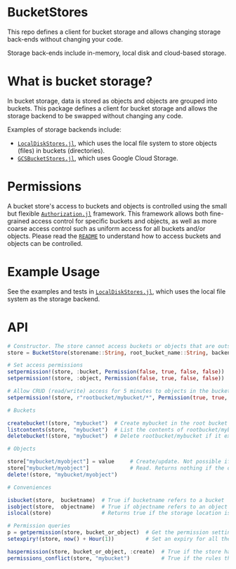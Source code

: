 # BucketStores

This repo defines a client for bucket storage and allows changing storage back-ends without changing your code.

Storage back-ends include in-memory, local disk and cloud-based storage.


# What is bucket storage?

In bucket storage, data is stored as objects and objects are grouped into buckets.
This package defines a client for bucket storage and allows the storage backend to be swapped without changing any code.

Examples of storage backends include:
- [`LocalDiskStores.jl`](), which uses the local file system to store objects (files) in buckets (directories).
- [`GCSBucketStores.jl`](), which uses Google Cloud Storage.


# Permissions


A bucket store's access to buckets and objects is controlled using the small but flexible [`Authorization.jl`]() framework.
This framework allows both fine-grained access control for specific buckets and objects, as well as more coarse access control such as uniform access for all buckets and/or objects. Please read the [`README`]() to understand how to access buckets and objects can be controlled.

# Example Usage

See the examples and tests in [`LocalDiskStores.jl`](), which uses the local file system as the storage backend.


# API

```julia
# Constructor. The store cannot access buckets or objects that are outside the root bucket.
store = BucketStore(storename::String, root_bucket_name::String, backend::T) where {T <: AbstractStorageBackend}

# Set access permissions
setpermission!(store, :bucket, Permission(false, true, false, false))  # Bucket access is cRud (read-only) without expiry
setpermission!(store, :object, Permission(false, true, false, false))  # Object access is cRud (read-only) without expiry

# Allow CRUD (read/write) access for 5 minutes to objects in the bucket called "mybucket"
setpermission!(store, r"rootbucket/mybucket/*", Permission(true, true, true, true, now() + Minute(5)))

# Buckets

createbucket!(store, "mybucket")  # Create mybucket in the root bucket
listcontents(store,  "mybucket")  # List the contents of rootbucket/mybucket. Return nothing if it doesn't exist
deletebucket!(store, "mybucket")  # Delete rootbucket/mybucket if it exists

# Objects

store["mybucket/myobject"] = value     # Create/update. Not possible if the bucket doesn't exist.
store["mybucket/myobject"]             # Read. Returns nothing if the object doesn't exist.
delete!(store, "mybucket/myobject")

# Conveniences

isbucket(store,  bucketname)  # True if bucketname refers to a bucket
isobject(store,  objectname)  # True if objectname refers to an object
islocal(store)                # Returns true if the storage location is on the same machine as the store instance

# Permission queries
p = getpermission(store, bucket_or_object)  # Get the permission settings for the specific bucket/object
setexpiry!(store, now() + Hour(1))          # Set an expiry for all the buckets/objects that the store has access to

haspermission(store, bucket_or_object, :create)  # True if the store has :create access to the bucket/object
permissions_conflict(store, "mybucket")          # True if the rules that define the store's access to "mybucket" conflict
```
